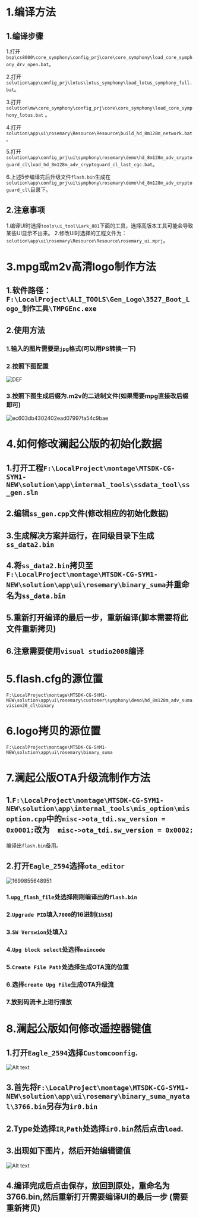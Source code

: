 # 1.编译方法
## 1.编译步骤
1.打开`bsp\cs8000\core_symphony\config_prj\core\core_symphony\load_core_symphony_drv_open.bat`。

2.打开`solution\app\config_prj\lotus\lotus_symphony\load_lotus_symphony_full.bat`。

3.打开`solution\mw\core_symphony\config_prj\core\core_symphony\load_core_symphony_lotus.bat` 。

4.打开`solution\app\ui\rosemary\Resource\Resource\build_hd_8m128m_network.bat。`

5.打开`solution\app\config_prj\ui\symphony\rosemary\demo\hd_8m128m_adv_cryptoguard_cl\load_hd_8m128m_adv_cryptoguard_cl_last_cgc.bat`。

6.上述5步编译完后升级文件`flash.bin`生成在`solution\app\config_prj\ui\symphony\rosemary\demo\hd_8m128m_adv_cryptoguard_cl\`目录下。
## 2.注意事项
1.编译UI时选择`tools\ui_tool\Lark_881`下面的工具，选择高版本工具可能会导致某些UI显示不出来。
2.修改UI时选择的工程文件为：`solution\app\ui\rosemary\Resource\Resource\rosemary_ui.mprj`。
# 3.mpg或m2v高清logo制作方法
## 1.软件路径：`F:\LocalProject\ALI_TOOLS\Gen_Logo\3527_Boot_Logo_制作工具\TMPGEnc.exe`
## 2.使用方法
### 1.输入的图片需要是`jpg`格式(可以用PS转换一下)
### 2.按照下图配置
![DEF](..\res\DEF.png)
### 3.按照下图生成后缀为.m2v的二进制文件(如果需要mpg直接改后缀即可)
![ec603db4302402ead07997fa54c9bae](..\res\ec603db4302402ead07997fa54c9bae.png)
# 4.如何修改澜起公版的初始化数据
## 1.打开工程`F:\LocalProject\montage\MTSDK-CG-SYM1-NEW\solution\app\internal_tools\ssdata_tool\ss_gen.sln`
## 2.编辑`ss_gen.cpp`文件(修改相应的初始化数据)
## 3.生成解决方案并运行，在同级目录下生成`ss_data2.bin`
## 4.将`ss_data2.bin`拷贝至`F:\LocalProject\montage\MTSDK-CG-SYM1-NEW\solution\app\ui\rosemary\binary_suma`并重命名为`ss_data.bin`
## 5.重新打开编译的最后一步，重新编译(脚本需要将此文件重新拷贝)
## 6.注意需要使用`visual studio2008`编译
# 5.flash.cfg的源位置
`F:\LocalProject\montage\MTSDK-CG-SYM1-NEW\solution\app\ui\rosemary\customer\symphony\demo\hd_8m128m_adv_sumavision20_cl\binary`
# 6.logo拷贝的源位置
`F:\LocalProject\montage\MTSDK-CG-SYM1-NEW\solution\app\ui\rosemary\binary_suma`
# 7.澜起公版OTA升级流制作方法
## 1.`F:\LocalProject\montage\MTSDK-CG-SYM1-NEW\solution\app\internal_tools\mis_option\misoption.cpp`中的`misc->ota_tdi.sw_version = 0x0001;`改为`  misc->ota_tdi.sw_version = 0x0002;`
编译出`flash.bin`备用。
## 2.打开`Eagle_2594`选择`ota_editor`
![1699855648951](..\res\1699855845140.jpg)
### 1.`upg_flash_file`处选择刚刚编译出的`flash.bin`
### 2.`Upgrade PID`填入`7000`的16进制(`1b58`)
### 3.`SW Verswion`处填入`2`
### 4.`Upg block select`处选择`maincode`
### 5.`Create File Path`处选择生成OTA流的位置
### 6.选择`create Upg File`生成OTA升级流
### 7.放到码流卡上进行播放
# 8.澜起公版如何修改遥控器键值
## 1.打开`Eagle_2594`选择`Customcoonfig`.
![Alt text](../res/1699858713897.jpg)
## 3.首先将`F:\LocalProject\montage\MTSDK-CG-SYM1-NEW\solution\app\ui\rosemary\binary_suma_nyatal\3766.bin`另存为`ir0.bin`
## 2.Type处选择`IR`,`Path`处选择`ir0.bin`然后点击`load`.
## 3.出现如下图片，然后开始编辑键值
![Alt text](../res/1699859125501.jpg)
## 4.编译完成后点击保存，放回到原处，重命名为3766.bin,然后重新打开需要编译UI的最后一步 (需要重新拷贝)